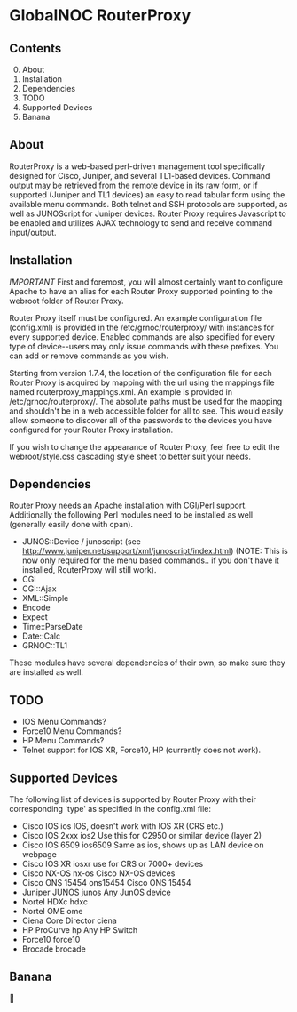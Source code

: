 # GlobalNOC RouterProxy

## Contents
0. About
1. Installation
2. Dependencies
3. TODO
4. Supported Devices
5. Banana

## About
RouterProxy is a web-based perl-driven management tool specifically designed for Cisco,
Juniper, and several TL1-based devices.  Command output may be retrieved from the remote
device in its raw form, or if supported (Juniper and TL1 devices) an easy to read tabular form
using the available menu commands.  Both telnet and SSH protocols are supported, as well as
JUNOScript for Juniper devices.  Router Proxy requires Javascript to be enabled and utilizes
AJAX technology to send and receive command input/output.

## Installation
*IMPORTANT* First and foremost, you will almost certainly want to configure Apache to have an
alias for each Router Proxy supported pointing to the webroot folder of Router Proxy. 

Router Proxy itself must be configured.  An example configuration file (config.xml) is provided in the
/etc/grnoc/routerproxy/ with instances for every supported device.  Enabled commands are also
specified for every type of device--users may only issue commands with these prefixes.  You
can add or remove commands as you wish.

Starting from version 1.7.4, the location of the configuration file for each Router Proxy
is acquired by mapping with the url using the mappings file named routerproxy_mappings.xml. 
An example is provided in /etc/grnoc/routerproxy/. The absolute paths must be used for the mapping and 
shouldn't be in a web accessible folder for all to see. This would easily allow someone to 
discover all of the passwords to the devices you have configured for your Router Proxy installation.

If you wish to change the appearance of Router Proxy, feel free to edit the webroot/style.css
cascading style sheet to better suit your needs.

## Dependencies
Router Proxy needs an Apache installation with CGI/Perl support.  Additionally the following
Perl modules need to be installed as well (generally easily done with cpan).

* JUNOS::Device / junoscript (see http://www.juniper.net/support/xml/junoscript/index.html)
(NOTE: This is now only required for the menu based commands.. if you
don't have it installed, RouterProxy will still work).
* CGI
* CGI::Ajax
* XML::Simple
* Encode
* Expect
* Time::ParseDate
* Date::Calc
* GRNOC::TL1

These modules have several dependencies of their own, so make sure they are installed as well.

## TODO
* IOS Menu Commands?
* Force10 Menu Commands?
* HP Menu Commands?
* Telnet support for IOS XR, Force10, HP (currently does not work).

## Supported Devices
The following list of devices is supported by Router Proxy with their corresponding 'type' as
specified in the config.xml file:

* Cisco IOS  	 	    ios			IOS, doesn't work with IOS XR (CRS etc.)
* Cisco IOS 2xxx	    ios2		Use this for C2950 or similar device (layer 2)
* Cisco IOS 6509	    ios6509		Same as ios, shows up as LAN device on webpage
* Cisco IOS XR		    iosxr		use for CRS or 7000+ devices
* Cisco NX-OS		    nx-os               Cisco NX-OS devices
* Cisco ONS 15454	    ons15454		Cisco ONS 15454
* Juniper JUNOS		    junos		Any JunOS device
* Nortel HDXc		    hdxc		
* Nortel OME		    ome
* Ciena Core Director	    ciena		
* HP ProCurve		    hp			Any HP Switch	
* Force10		    force10	
* Brocade       brocade

## Banana
🍌
